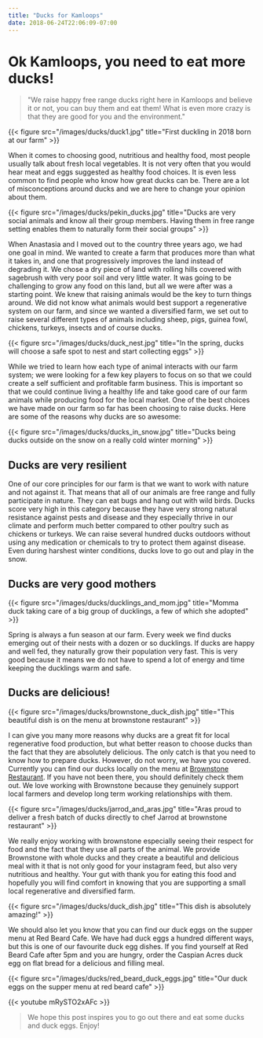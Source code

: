 ```yaml
---
title: "Ducks for Kamloops"
date: 2018-06-24T22:06:09-07:00
---
```


# Ok Kamloops, you need to eat more ducks!

> "We raise happy free range ducks right here in Kamloops and believe it or not, you can buy them and eat them! What is even more crazy is that they are good for you and the environment."


{{< figure src="/images/ducks/duck1.jpg" title="First duckling in 2018 born at our farm" >}}

When it comes to choosing good, nutritious and healthy food, most people usually talk about fresh local vegetables. It is not very often that you would hear meat and eggs suggested as healthy food choices. It is even less common to find people who know how great ducks can be. There are a lot of misconceptions around ducks and we are here to change your opinion about them.

{{< figure src="/images/ducks/pekin_ducks.jpg" title="Ducks are very social animals and know all their group members. Having them in free range setting enables them to naturally form their social groups" >}}

When Anastasia and I moved out to the country three years ago, we had one goal in mind. We wanted to create a farm that produces more than what it takes in, and one that progressively improves the land instead of degrading it. We chose a dry piece of land with rolling hills covered with sagebrush with very poor soil and very little water. It was going to be challenging to grow any food on this land, but all we were after was a starting point. We knew that raising animals would be the key to turn things around. We did not know what animals would best support a regenerative system on our farm, and since we wanted a diversified farm, we set out to raise several different types of animals including sheep, pigs, guinea fowl, chickens, turkeys, insects and of course ducks.

{{< figure src="/images/ducks/duck_nest.jpg" title="In the spring, ducks will choose a safe spot to nest and start collecting eggs" >}}

While we tried to learn how each type of animal interacts with our farm system; we were looking for a few key players to focus on so that we could create a self sufficient and profitable farm business. This is important so that we could continue living a healthy life and take good care of our farm animals while producing food for the local market. One of the best choices we have made on our farm so far has been choosing to raise ducks. Here are some of the reasons why ducks are so awesome:

{{< figure src="/images/ducks/ducks_in_snow.jpg" title="Ducks being ducks outside on the snow on a really cold winter morning" >}}

## Ducks are very resilient

One of our core principles for our farm is that we want to work with nature and not against it. That means that all of our animals are free range and fully participate in nature. They can eat bugs and hang out with wild birds. Ducks score very high in this category because they have very strong natural resistance against pests and disease and they especially thrive in our climate and perform much better compared to other poultry such as chickens or turkeys. We can raise several hundred ducks outdoors without using any medication or chemicals to try to protect them against disease. Even during harshest winter conditions, ducks love to go out and play in the snow.



## Ducks are very good mothers

{{< figure src="/images/ducks/ducklings_and_mom.jpg" title="Momma duck taking care of a big group of ducklings, a few of which she adopted" >}}

Spring is always a fun season at our farm. Every week we find ducks emerging out of their nests with a dozen or so ducklings. If ducks are happy and well fed, they naturally grow their population very fast. This is very good because it means we do not have to spend a lot of energy and time keeping the ducklings warm and safe.

## Ducks are delicious!
{{< figure src="/images/ducks/brownstone_duck_dish.jpg" title="This beautiful dish is on the menu at brownstone restaurant" >}}

I can give you many more reasons why ducks are a great fit for local regenerative food production, but what better reason to choose ducks than the fact that they are absolutely delicious. The only catch is that you need to know how to prepare ducks. However, do not worry, we have you covered. Currently you can find our ducks locally on the menu at [Brownstone Restaurant](http://www.brownstone-restaurant.com/). If you have not been there, you should definitely check them out. We love working with Brownstone because they genuinely support local farmers and develop long term working relationships with them.

{{< figure src="/images/ducks/jarrod_and_aras.jpg" title="Aras proud to deliver a fresh batch of ducks directly to chef Jarrod at brownstone restaurant" >}}

We really enjoy working with brownstone especially seeing their respect for food and the fact that they use all parts of the animal. We provide Brownstone with whole ducks and they create a beautiful and delicious meal with it that is not only good for your instagram feed, but also very nutritious and healthy. Your gut with thank you for eating this food and hopefully you will find comfort in knowing that you are supporting a small local regenerative and diversified farm.

{{< figure src="/images/ducks/duck_dish.jpg" title="This dish is absolutely amazing!" >}}

We should also let you know that you can find our duck eggs on the supper menu at Red Beard Cafe. We have had duck eggs a hundred different ways, but this is one of our favourite duck egg dishes. If you find yourself at Red Beard Cafe after 5pm and you are hungry, order the Caspian Acres duck egg on flat bread for a delicious and filling meal.

{{< figure src="/images/ducks/red_beard_duck_eggs.jpg" title="Our duck eggs on the supper menu at red beard cafe" >}}

{{< youtube mRySTO2xAFc >}}

> We hope this post inspires you to go out there and eat some ducks and duck eggs. Enjoy!
